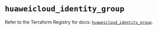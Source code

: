 # `huaweicloud_identity_group`

Refer to the Terraform Registry for docs: [`huaweicloud_identity_group`](https://registry.terraform.io/providers/huaweicloud/huaweicloud/1.71.1/docs/resources/identity_group).

